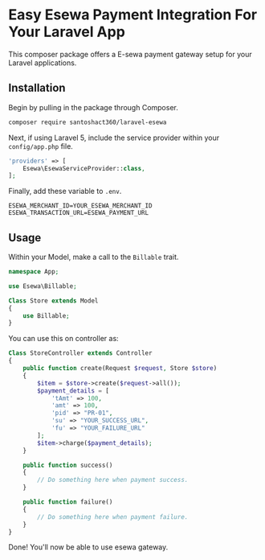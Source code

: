 # Easy Esewa Payment Integration For Your Laravel App

This composer package offers a E-sewa payment gateway setup for your Laravel applications.

## Installation

Begin by pulling in the package through Composer.

```bash
composer require santoshact360/laravel-esewa
```

Next, if using Laravel 5, include the service provider within your `config/app.php` file.

```php
'providers' => [
    Esewa\EsewaServiceProvider::class,
];
```

Finally, add these variable to `.env`.

```env
ESEWA_MERCHANT_ID=YOUR_ESEWA_MERCHANT_ID
ESEWA_TRANSACTION_URL=ESEWA_PAYMENT_URL
```

## Usage

Within your Model, make a call to the `Billable` trait.

```php
namespace App;

use Esewa\Billable;

Class Store extends Model
{
    use Billable;
}
```

You can use this on controller as:


```php
Class StoreController extends Controller
{
    public function create(Request $request, Store $store)
    {
        $item = $store->create($request->all());
        $payment_details = [
            'tAmt' => 100,
            'amt' => 100,
            'pid' => "PR-01",
            'su' => "YOUR_SUCCESS_URL",
            'fu' => "YOUR_FAILURE_URL"
        ];
        $item->charge($payment_details);
    }

    public function success()
    {
        // Do something here when payment success.
    }

    public function failure()
    {
        // Do something here when payment failure.
    }
}
```

Done! You'll now be able to use esewa gateway.

